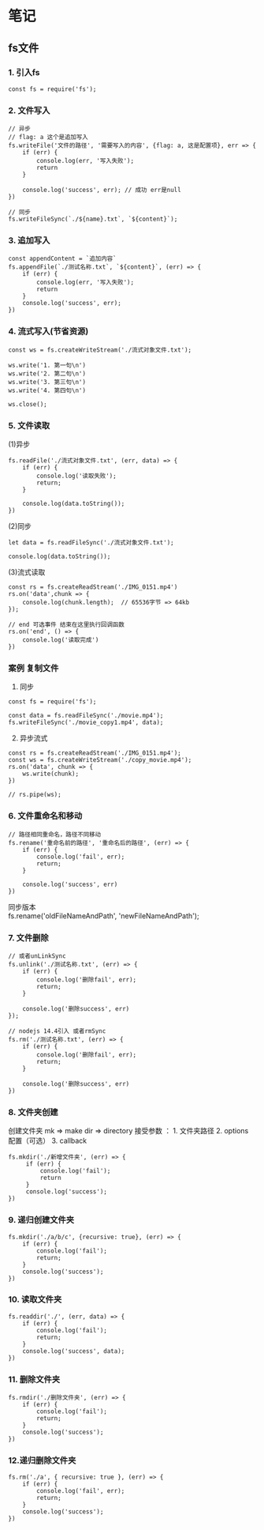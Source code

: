 # 笔记

## fs文件
### 1. 引入fs
```
const fs = require('fs');
```
### 2. 文件写入
```aiignore
// 异步 
// flag: a 这个是追加写入
fs.writeFile('文件的路径', '需要写入的内容', {flag: a, 这是配置项}, err => {
    if (err) {
        console.log(err, '写入失败');
        return
    }
    
    console.log('success', err); // 成功 err是null
})
```
```aiignore
// 同步
fs.writeFileSync(`./${name}.txt`, `${content}`);
```

### 3. 追加写入
```aiignore
const appendContent = `追加内容`
fs.appendFile(`./测试名称.txt`, `${content}`, (err) => {
    if (err) {
        console.log(err, '写入失败');
        return
    }
    console.log('success', err);
})
```

### 4. 流式写入(节省资源)
```aiignore
const ws = fs.createWriteStream('./流式对象文件.txt');

ws.write('1. 第一句\n')
ws.write('2. 第二句\n')
ws.write('3. 第三句\n')
ws.write('4. 第四句\n')

ws.close();
```
### 5. 文件读取
(1)异步
```aiignore
fs.readFile('./流式对象文件.txt', (err, data) => {
    if (err) {
        console.log('读取失败');
        return;
    }

    console.log(data.toString());
})
```
(2)同步
```aiignore
let data = fs.readFileSync('./流式对象文件.txt');

console.log(data.toString());
```

(3)流式读取
```aiignore
const rs = fs.createReadStream('./IMG_0151.mp4')
rs.on('data',chunk => {
    console.log(chunk.length);  // 65536字节 => 64kb
});

// end 可选事件 结束在这里执行回调函数
rs.on('end', () => {
    console.log('读取完成')
})
```

### 案例 复制文件
1. 同步
```aiignore
const fs = require('fs');

const data = fs.readFileSync('./movie.mp4');
fs.writeFileSync('./movie_copy1.mp4', data);
```
2. 异步流式
```aiignore
const rs = fs.createReadStream('./IMG_0151.mp4');
const ws = fs.createWriteStream('./copy_movie.mp4');
rs.on('data', chunk => {
    ws.write(chunk);
})

// rs.pipe(ws);
```

### 6. 文件重命名和移动
```aiignore
// 路径相同重命名，路径不同移动
fs.rename('重命名前的路径', '重命名后的路径', (err) => {
    if (err) {
        console.log('fail', err);
        return;
    }

    console.log('success', err)
})
```

同步版本\
fs.rename('oldFileNameAndPath', 'newFileNameAndPath');

### 7. 文件删除
```aiignore
// 或者unLinkSync
fs.unlink('./测试名称.txt', (err) => {
    if (err) {
        console.log('删除fail', err);
        return;
    }

    console.log('删除success', err)
});
```

```aiignore
// nodejs 14.4引入 或者rmSync
fs.rm('./测试名称.txt', (err) => {
    if (err) {
        console.log('删除fail', err);
        return;
    }

    console.log('删除success', err)
})
```

### 8. 文件夹创建
创建文件夹 mk => make  dir => directory
接受参数 ： 1. 文件夹路径 2. options 配置（可选） 3. callback
```aiignore
fs.mkdir('./新增文件夹', (err) => {
     if (err) {
         console.log('fail');
         return
     }
     console.log('success');
})
```

### 9. 递归创建文件夹
```aiignore
fs.mkdir('./a/b/c', {recursive: true}, (err) => {
    if (err) {
        console.log('fail');
        return;
    }
    console.log('success');
})
```

### 10. 读取文件夹
```aiignore
fs.readdir('./', (err, data) => {
    if (err) {
        console.log('fail');
        return;
    }
    console.log('success', data);
})
```

### 11. 删除文件夹
```aiignore
fs.rmdir('./删除文件夹', (err) => {
    if (err) {
        console.log('fail');
        return;
    }
    console.log('success');
})
```

### 12.递归删除文件夹
```aiignore
fs.rm('./a', { recursive: true }, (err) => {
    if (err) {
        console.log('fail', err);
        return;
    }
    console.log('success');
})
```
